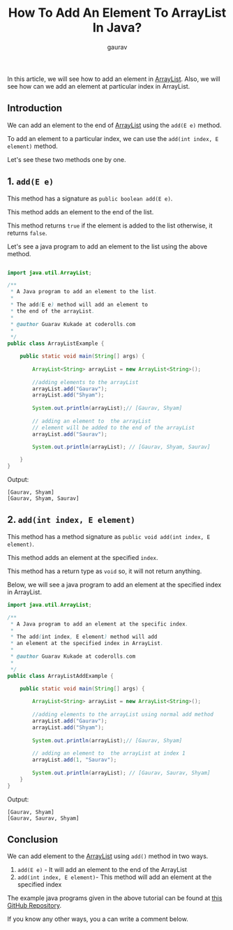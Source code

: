 ﻿---
layout: post
title: "How To Add An Element To ArrayList In Java?"
author: gaurav
categories: [Collections, ArrayList]
description: "In this article, we will see how to add element in ArrayList. Also, we will see how can we add an element at particular index in ArrayList."
---

In this article, we will see how to add an element in [ArrayList](https://coderolls.com/arraylist-in-java/). Also, we will see how can we add an element at particular index in ArrayList.

## Introduction

We can add an element to the end of [ArrayList](https://coderolls.com/arraylist-in-java/) using the `add(E e)` method. 

To add an element to a particular index, we can use the `add(int index, E element)` method.

Let's see these two methods one by one.

## 1. `add(E e)`

This method has a signature as 
`public boolean add(E e)`.

This method adds an element to the end of the list.

This method returns `true` if the element is added to the list otherwise, it returns `false`.

Let's see a java program to add an element to the list using the above method.

```java

import java.util.ArrayList;

/**
 * A Java program to add an element to the list.
 * 
 * The add(E e) method will add an element to 
 * the end of the arrayList.
 * 
 * @author Guarav Kukade at coderolls.com
 *
 */
public class ArrayListExample {

	public static void main(String[] args) {
		
		ArrayList<String> arrayList = new ArrayList<String>();
		
		//adding elements to the arrayList
		arrayList.add("Gaurav");
		arrayList.add("Shyam");
		
		System.out.println(arrayList);// [Gaurav, Shyam]
		
		// adding an element to  the arrayList
		// element will be added to the end of the arrayList
		arrayList.add("Saurav");
		
		System.out.println(arrayList); // [Gaurav, Shyam, Saurav]

	}
}
```
Output:
```
[Gaurav, Shyam]
[Gaurav, Shyam, Saurav]
```

## 2. `add(int index, E element)`

This method has a method signature as `public void add(int index, E element)`.

This method adds an element at the specified `index`.

This method has a return type as `void` so, it will not return anything.

Below, we will see a java program to add an element at the specified index in ArrayList.

```java
import java.util.ArrayList;

/**
 * A Java program to add an element at the specific index.
 * 
 * The add(int index, E element) method will add 
 * an element at the specified index in ArrayList.
 * 
 * @author Guarav Kukade at coderolls.com
 *
 */
public class ArrayListAddExample {

	public static void main(String[] args) {
		
		ArrayList<String> arrayList = new ArrayList<String>();
		
		//adding elements to the arrayList using normal add method
		arrayList.add("Gaurav");
		arrayList.add("Shyam");
		
		System.out.println(arrayList);// [Gaurav, Shyam]
		
		// adding an element to  the arrayList at index 1
		arrayList.add(1, "Saurav");
		
		System.out.println(arrayList); // [Gaurav, Saurav, Shyam]
	}
}
```
Output:
```
[Gaurav, Shyam]
[Gaurav, Saurav, Shyam]
```

## Conclusion

We can add element to the [ArrayList](https://coderolls.com/arraylist-in-java/) using `add()` method in two ways.
1. `add(E e)` - It will add an element to the end of the ArrayList
2. `add(int index, E element)`- This method will add an element at the specified index

The example java programs given in the above tutorial can be found at [this GitHub Repository](https://github.com/coderolls/blogpost-coding-examples/tree/main/collections/arraylist/add-element-in-arraylist).

If you know any other ways, you a can write a comment below.
